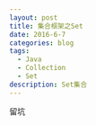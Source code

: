 ```yaml
---
layout: post
title: 集合框架之Set
date: 2016-6-7
categories: blog
tags:
  - Java
  - Collection
  - Set
description: Set集合
---
```


留坑
